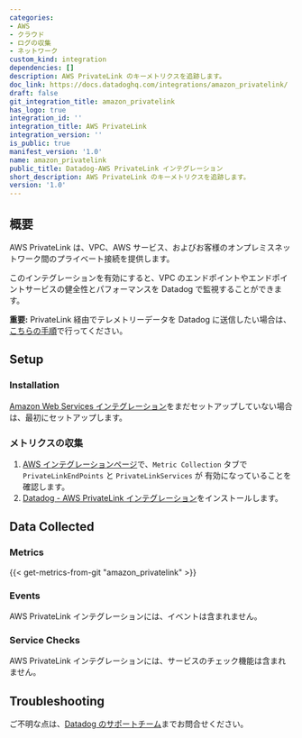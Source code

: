 ```yaml
---
categories:
- AWS
- クラウド
- ログの収集
- ネットワーク
custom_kind: integration
dependencies: []
description: AWS PrivateLink のキーメトリクスを追跡します。
doc_link: https://docs.datadoghq.com/integrations/amazon_privatelink/
draft: false
git_integration_title: amazon_privatelink
has_logo: true
integration_id: ''
integration_title: AWS PrivateLink
integration_version: ''
is_public: true
manifest_version: '1.0'
name: amazon_privatelink
public_title: Datadog-AWS PrivateLink インテグレーション
short_description: AWS PrivateLink のキーメトリクスを追跡します。
version: '1.0'
---
```


<!--  SOURCED FROM https://github.com/DataDog/dogweb -->
## 概要

AWS PrivateLink は、VPC、AWS サービス、およびお客様のオンプレミスネットワーク間のプライベート接続を提供します。

このインテグレーションを有効にすると、VPC のエンドポイントやエンドポイントサービスの健全性とパフォーマンスを Datadog で監視することができます。

**重要:** PrivateLink 経由でテレメトリーデータを Datadog に送信したい場合は、[こちらの手順][1]で行ってください。

## Setup

### Installation

[Amazon Web Services インテグレーション][2]をまだセットアップしていない場合は、最初にセットアップします。

### メトリクスの収集

1. [AWS インテグレーションページ][3]で、`Metric Collection` タブで `PrivateLinkEndPoints` と `PrivateLinkServices` が
   有効になっていることを確認します。
2. [Datadog - AWS PrivateLink インテグレーション][4]をインストールします。

## Data Collected

### Metrics
{{< get-metrics-from-git "amazon_privatelink" >}}


### Events

AWS PrivateLink インテグレーションには、イベントは含まれません。

### Service Checks

AWS PrivateLink インテグレーションには、サービスのチェック機能は含まれません。

## Troubleshooting

ご不明な点は、[Datadog のサポートチーム][6]までお問合せください。

[1]: https://docs.datadoghq.com/ja/agent/guide/private-link/
[2]: https://docs.datadoghq.com/ja/integrations/amazon_web_services/
[3]: https://app.datadoghq.com/integrations/amazon-web-services
[4]: https://app.datadoghq.com/integrations/amazon-privatelink
[5]: https://github.com/DataDog/dogweb/blob/prod/integration/amazon_privatelink/amazon_privatelink_metadata.csv
[6]: https://docs.datadoghq.com/ja/help/